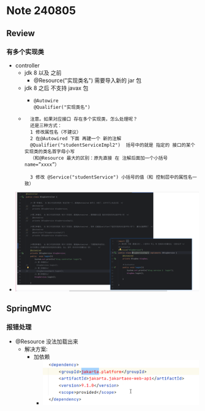 # Note 240805

## Review

### 有多个实现类

- controller
    - jdk 8 以及 之前
        - @Resource("实现类名") 需要导入新的 jar 包
    - jdk 8 之后 不支持 javax 包
        - ````
          @Autowire
          @Qualifier("实现类名")

    - ``````
        注意。如果对应接口 存在多个实现类，怎么处理呢？
        还是三种方式：
        1 修改属性名（不建议）
        2 在@Autowired 下面 再建一个 新的注解
        @Qualifier("studentServiceImpl2")  括号中的就是 指定的 接口的某个实现类的类名首字母小写
        （和@Resource 最大的区别：原先直接 在 注解后面加一个小括号 name=”xxxx”）
      
        3 修改 @Service("studentService") 小括号的值（和 控制层中的属性名一致）

- ![img_1.png](img_1.png)

## SpringMVC

### 报错处理

- @Resource 没法加载出来
    - 解决方案:
        - 加依赖
            - ![img.png](img.png)